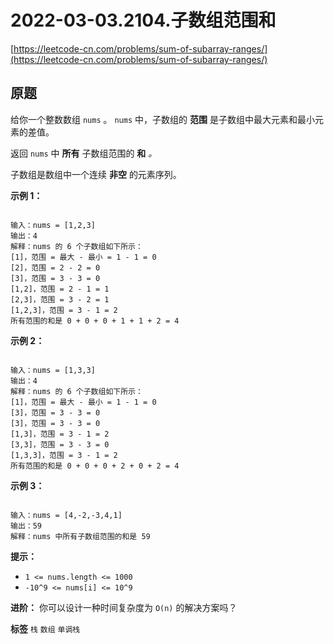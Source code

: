 # 2022-03-03.2104.子数组范围和
[https://leetcode-cn.com/problems/sum-of-subarray-ranges/](https://leetcode-cn.com/problems/sum-of-subarray-ranges/)
## 原题
给你一个整数数组 `nums` 。 `nums` 中，子数组的 **范围** 是子数组中最大元素和最小元素的差值。

返回 `nums` 中 **所有** 子数组范围的 **和** *。* 

子数组是数组中一个连续 **非空** 的元素序列。

 

 **示例 1：** 

```

输入：nums = [1,2,3]
输出：4
解释：nums 的 6 个子数组如下所示：
[1]，范围 = 最大 - 最小 = 1 - 1 = 0 
[2]，范围 = 2 - 2 = 0
[3]，范围 = 3 - 3 = 0
[1,2]，范围 = 2 - 1 = 1
[2,3]，范围 = 3 - 2 = 1
[1,2,3]，范围 = 3 - 1 = 2
所有范围的和是 0 + 0 + 0 + 1 + 1 + 2 = 4
```
 **示例 2：** 

```

输入：nums = [1,3,3]
输出：4
解释：nums 的 6 个子数组如下所示：
[1]，范围 = 最大 - 最小 = 1 - 1 = 0
[3]，范围 = 3 - 3 = 0
[3]，范围 = 3 - 3 = 0
[1,3]，范围 = 3 - 1 = 2
[3,3]，范围 = 3 - 3 = 0
[1,3,3]，范围 = 3 - 1 = 2
所有范围的和是 0 + 0 + 0 + 2 + 0 + 2 = 4

```
 **示例 3：** 

```

输入：nums = [4,-2,-3,4,1]
输出：59
解释：nums 中所有子数组范围的和是 59

```
 

 **提示：** 
-  `1 <= nums.length <= 1000` 
-  `-10^9 <= nums[i] <= 10^9` 
 

 **进阶：** 你可以设计一种时间复杂度为 `O(n)` 的解决方案吗？

 
**标签**
`栈` `数组` `单调栈` 


##
```go

```
>
